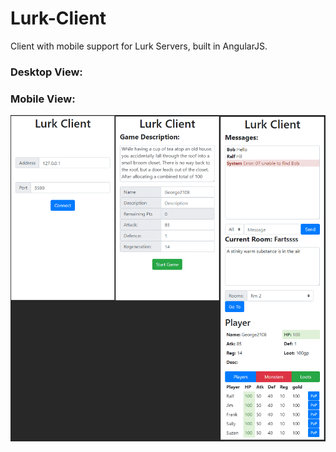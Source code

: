 # Lurk-Client
Client with mobile support for Lurk Servers, built in AngularJS.

### Desktop View:



### Mobile View:
![GitHub Logo](/images/lurk_mobile.png)
